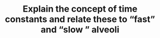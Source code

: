 ---
title: "Explain the concept of time constants and relate these to “fast” and “slow ” alveoli"
entityType: SAQ
exam: PEX
college: ANZCA
year: 2008
sitting: B
question: 13
passRate: 40
EC_expectedDomains:
- "The answer should include: 
• An objective (mathematically-based) definition of a time constant, 
• In relation to lung units, the time constant is often defined as the product of compliance and resistance. 
• Some factors that influence time constants (physiological and pathological causes of alterations in compliance and resistance) 
• The effects of heterogeneity in time constants (static vs. dynamic compliance and respiratory rate)"
EC_extraCredit:
- "Additional marks were awarded for ways of measuring the effects of heterogeneity of time constants. The capnogram and the peak vs. plateau pressures."
EC_errorsCommon:
- "Many candidates spent a lot of time explaining various other formulas pertaining to compliance, surfactant, and alveolar collapse that were not directly relevant to the question."
- "Many candidates thought that increased compliance causes fast time constants."
---